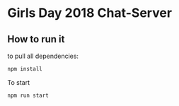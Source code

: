 # Girls Day 2018 Chat-Server

## How to run it
to pull all dependencies:

```bash
npm install
```

To start 
```bash
npm run start
```
